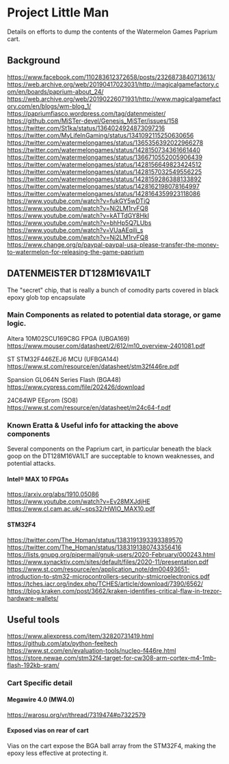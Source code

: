 # Project Little Man 
Details on efforts to dump the contents of the Watermelon Games Paprium cart. 

## Background
https://www.facebook.com/110283612372658/posts/2326873840713613/<br>
https://web.archive.org/web/20190417023031/http://magicalgamefactory.com/en/boards/paprium-about_24/<br>
https://web.archive.org/web/20190226071931/http://www.magicalgamefactory.com/en/blogs/wm-blog_1/<br>
https://papriumfiasco.wordpress.com/tag/datenmeister/<br>
https://github.com/MiSTer-devel/Genesis_MiSTer/issues/158<br>
https://twitter.com/St1ka/status/1364024924873097216<br>
https://twitter.com/MyLifeInGaming/status/1341092115250630656<br>
https://twitter.com/watermelongames/status/1365356392022966278<br>
https://twitter.com/watermelongames/status/1428150734361661440<br>
https://twitter.com/watermelongames/status/1366710552005906439<br>
https://twitter.com/watermelongames/status/1428156649823424512<br>
https://twitter.com/watermelongames/status/1428157032549556225<br>
https://twitter.com/watermelongames/status/1428159286388133892<br>
https://twitter.com/watermelongames/status/1428162198078164997<br>
https://twitter.com/watermelongames/status/1428164359923118086<br>
https://www.youtube.com/watch?v=fukGY5wDTiQ<br>
https://www.youtube.com/watch?v=Nj2LM1rvFQ8<br>
https://www.youtube.com/watch?v=kATTdGY8HkI<br>
https://www.youtube.com/watch?v=bhHp5Q7LUbs<br>
https://www.youtube.com/watch?v=VUaAEqiIi_s<br>
https://www.youtube.com/watch?v=Nj2LM1rvFQ8<br>
https://www.change.org/p/paypal-paypal-usa-please-transfer-the-money-to-watermelon-for-releasing-the-game-paprium<br>

## DATENMEISTER DT128M16VA1LT
The "secret" chip, that is really a bunch of comodity parts covered in black epoxy glob top encapsulate<br>

### Main Components as related to potential data storage, or game logic. 
Altera 10M02SCU169C8G FPGA (UBGA169)<br>
https://www.mouser.com/datasheet/2/612/m10_overview-2401081.pdf<br>

ST STM32F446ZEJ6 MCU (UFBGA144)<br>
https://www.st.com/resource/en/datasheet/stm32f446re.pdf<br>

Spansion GL064N Series Flash (BGA48)<br>
https://www.cypress.com/file/202426/download<br>

24C64WP EEprom (SO8)<br>
https://www.st.com/resource/en/datasheet/m24c64-f.pdf<br>

### Known Eratta & Useful info for attacking the above components
Several components on the Paprium cart, in particular beneath the black goop on the DT128M16VA1LT are succeptable to known weaknesses, and potential attacks.<br>

#### Intel® MAX 10 FPGAs
https://arxiv.org/abs/1910.05086<br>
https://www.youtube.com/watch?v=Ev28MXJdjHE<br>
https://www.cl.cam.ac.uk/~sps32/HWIO_MAX10.pdf<br>

#### STM32F4
https://twitter.com/The_Hpman/status/1383191393393389570<br>
https://twitter.com/The_Hpman/status/1383191380743356416<br>
https://lists.gnupg.org/pipermail/gnuk-users/2020-February/000243.html<br>
https://www.synacktiv.com/sites/default/files/2020-11/presentation.pdf<br>
https://www.st.com/resource/en/application_note/dm00493651-introduction-to-stm32-microcontrollers-security-stmicroelectronics.pdf<br>
https://tches.iacr.org/index.php/TCHES/article/download/7390/6562/<br>
https://blog.kraken.com/post/3662/kraken-identifies-critical-flaw-in-trezor-hardware-wallets/<br>

## Useful tools
https://www.aliexpress.com/item/32820731419.html<br>
https://github.com/atx/python-feeltech<br>
https://www.st.com/en/evaluation-tools/nucleo-f446re.html<br>
https://store.newae.com/stm32f4-target-for-cw308-arm-cortex-m4-1mb-flash-192kb-sram/<br>

### Cart Specific detail

#### Megawire 4.0 (MW4.0)
https://warosu.org/vr/thread/7319474#p7322579<br>

#### Exposed vias on rear of cart
Vias on the cart expose the BGA ball array from the STM32F4, making the epoxy less effective at protecting it. 


